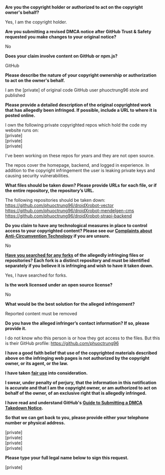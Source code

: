 **Are you the copyright holder or authorized to act on the copyright owner's behalf?**

Yes, I am the copyright holder.

**Are you submitting a revised DMCA notice after GitHub Trust & Safety requested you make changes to your original notice?**

No

**Does your claim involve content on GitHub or npm.js?**

GitHub

**Please describe the nature of your copyright ownership or authorization to act on the owner's behalf.**

I am the [private] of original code GitHub user phuoctrung96 stole and published

**Please provide a detailed description of the original copyrighted work that has allegedly been infringed. If possible, include a URL to where it is posted online.**

I own the following private copyrighted repos which hold the code my website runs on:  
[private]  
[private]  
[private]  

I've been working on these repos for years and they are not open source.

The repos cover the homepage, backend, and logged in experience. In addition to the copyright infringement the user is leaking private keys and causing security vulnerabilities.

**What files should be taken down? Please provide URLs for each file, or if the entire repository, the repository’s URL.**

The following repositories should be taken down:  
https://github.com/phuoctrung96/droidXrobot-vector  
https://github.com/phuoctrung96/droidXrobot-mendelgen-cms  
https://github.com/phuoctrung96/droidXrobot-strapi-backend

**Do you claim to have any technological measures in place to control access to your copyrighted content? Please see our <a href="https://docs.github.com/articles/guide-to-submitting-a-dmca-takedown-notice#complaints-about-anti-circumvention-technology">Complaints about Anti-Circumvention Technology</a> if you are unsure.**

No

**<a href="https://docs.github.com/articles/dmca-takedown-policy#b-what-about-forks-or-whats-a-fork">Have you searched for any forks</a> of the allegedly infringing files or repositories? Each fork is a distinct repository and must be identified separately if you believe it is infringing and wish to have it taken down.**

Yes, I have searched for forks.

**Is the work licensed under an open source license?**

No

**What would be the best solution for the alleged infringement?**

Reported content must be removed

**Do you have the alleged infringer’s contact information? If so, please provide it.**

I do not know who this person is or how they got access to the files. But this is their GitHub profile: https://github.com/phuoctrung96

**I have a good faith belief that use of the copyrighted materials described above on the infringing web pages is not authorized by the copyright owner, or its agent, or the law.**

**I have taken <a href="https://www.lumendatabase.org/topics/22">fair use</a> into consideration.**

**I swear, under penalty of perjury, that the information in this notification is accurate and that I am the copyright owner, or am authorized to act on behalf of the owner, of an exclusive right that is allegedly infringed.**

**I have read and understand GitHub's <a href="https://docs.github.com/articles/guide-to-submitting-a-dmca-takedown-notice/">Guide to Submitting a DMCA Takedown Notice</a>.**

**So that we can get back to you, please provide either your telephone number or physical address.**

[private]  
[private]  
[private]  
[private]  

**Please type your full legal name below to sign this request.**

[private]  

